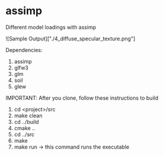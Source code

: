# assimp
Different model loadings with assimp

![Sample Output]["./4_diffuse_specular_texture.png"]

Dependencies:
1) assimp
2) glfw3
3) glm
4) soil
5) glew


IMPORTANT:
After you clone, follow these instructions to build
1) cd \<project\>/src
2) make clean
3) cd ../build
4) cmake ..
5) cd ../src
6) make
7) make run -> this command runs the executable
